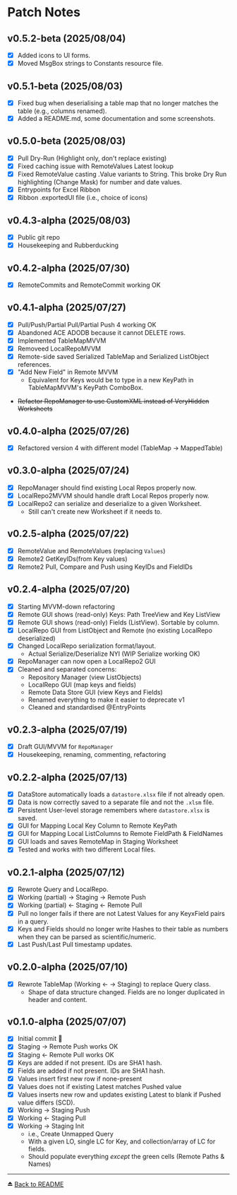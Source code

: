 # Patch Notes
## v0.5.2-beta (2025/08/04)
- [x] Added icons to UI forms.
- [x] Moved MsgBox strings to Constants resource file.
 
## v0.5.1-beta (2025/08/03)
- [x] Fixed bug when deserialising a table map that no longer matches the table (e.g., columns renamed).
- [x] Added a README.md, some documentation and some screenshots.

## v0.5.0-beta (2025/08/03)
- [x] Pull Dry-Run (Highlight only, don't replace existing)
- [x] Fixed caching issue with RemoteValues Latest lookup
- [x] Fixed RemoteValue casting .Value variants to String. This broke Dry Run highlighting (Change Mask) for number and date values. 
- [x] Entrypoints for Excel Ribbon
- [x] Ribbon .exportedUI file (i.e., choice of icons)

## v0.4.3-alpha (2025/08/03)
- [x] Public git repo
- [x] Housekeeping and Rubberducking

## v0.4.2-alpha (2025/07/30)
- [x] RemoteCommits and RemoteCommit working OK

## v0.4.1-alpha (2025/07/27)
- [x] Pull/Push/Partial Pull/Partial Push 4 working OK
- [x] Abandoned ACE ADODB because it cannot DELETE rows.
- [x] Implemented TableMapMVVM
- [x] Removeed LocalRepoMVVM
- [x] Remote-side saved Serialized TableMap and Serialized ListObject references.
- [x] "Add New Field" in Remote MVVM
  - Equivalent for Keys would be to type in a new KeyPath in TableMapMVVM's KeyPath ComboBox. 
- ~~Refactor RepoManager to use CustomXML instead of VeryHidden Worksheets~~

## v0.4.0-alpha (2025/07/26)
- [x] Refactored version 4 with different model (TableMap -> MappedTable)

## v0.3.0-alpha (2025/07/24)
- [x] RepoManager should find existing Local Repos properly now.
- [x] LocalRepo2MVVM should handle draft Local Repos properly now.
- [x] LocalRepo2 can serialize and deserialize to a given Worksheet.
  - Still can't create new Worksheet if it needs to.
    
## v0.2.5-alpha (2025/07/22)
- [x] RemoteValue and RemoteValues (replacing `Values`)
- [x] Remote2 GetKeyIDs(from Key values)
- [x] Remote2 Pull, Compare and Push using KeyIDs and FieldIDs
  
## v0.2.4-alpha (2025/07/20)
- [x] Starting MVVM-down refactoring
- [x] Remote GUI shows (read-only) Keys: Path TreeView and Key ListView
- [x] Remote GUI shows (read-only) Fields (ListView). Sortable by column.
- [x] LocalRepo GUI from ListObject and Remote (no existing LocalRepo deserialized)
- [x] Changed LocalRepo serialization format/layout.  
  - Actual Serialize/Deserialize NYI (WIP Serialize working OK)
- [x] RepoManager can now open a LocalRepo2 GUI
- [x] Cleaned and separated concerns:
  - Repository Manager (view ListObjects)
  - LocalRepo GUI (map keys and fields)
  - Remote Data Store GUI (view Keys and Fields)
  - Renamed everything to make it easier to deprecate v1
  - Cleaned and standardised @EntryPoints 
  
## v0.2.3-alpha (2025/07/19)
- [x] Draft GUI/MVVM for `RepoManager`
- [x] Housekeeping, renaming, commenting, refactoring 

## v0.2.2-alpha (2025/07/13)
- [x] DataStore automatically loads a `datastore.xlsx` file if not already open.
- [x] Data is now correctly saved to a separate file and not the `.xlsm` file. 
- [x] Persistent User-level storage remembers where `datastore.xlsx` is saved.
- [x] GUI for Mapping Local Key Column to Remote KeyPath
- [x] GUI for Mapping Local ListColumns to Remote FieldPath & FieldNames
- [x] GUI loads and saves RemoteMap in Staging Worksheet  
- [x] Tested and works with two different Local files. 

## v0.2.1-alpha (2025/07/12)
- [x] Rewrote Query and LocalRepo.
- [x] Working (partial) -> Staging -> Remote Push
- [x] Working (partial) <- Staging <- Remote Pull
- [x] Pull no longer fails if there are not Latest Values for any KeyxField pairs in a query.
- [x] Keys and Fields should no longer write Hashes to their table as numbers when they can be parsed as scientific/numeric.
- [x] Last Push/Last Pull timestamp updates. 

## v0.2.0-alpha (2025/07/10)
- [x] Rewrote TableMap (Working <- -> Staging) to replace Query class.
  - Shape of data structure changed. Fields are no longer duplicated in header and content.

## v0.1.0-alpha (2025/07/07)
- [x] Initial commit 🎂
- [x] Staging -> Remote Push works OK
- [x] Staging <- Remote Pull works OK
- [x] Keys are added if not present. IDs are SHA1 hash.
- [x] Fields are added if not present. IDs are SHA1 hash.
- [x] Values insert first new row if none-present
- [x] Values does not if existing Latest matches Pushed value
- [x] Values inserts new row and updates existing Latest to blank if Pushed value differs (SCD).
- [x] Working -> Staging Push
- [x] Working <- Staging Pull
- [x] Working -> Staging Init
  - i.e., Create Unmapped Query
  - With a given LO, single LC for Key, and collection/array of LC for fields.
  - Should populate everything _except_ the green cells (Remote Paths & Names)

---
⏏️ [Back to README](../README.md)